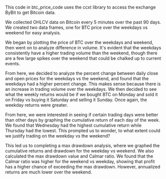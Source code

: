 This code in btc_price_code uses the ccxt library to access the exchange ByBit to get Bitcoin data. 

We collected OHLCV data on Bitcoin every 5 minutes over the past 90 days. We created two data frames, one for BTC price over the weekdays vs weekend for easy analysis. 

We began by plotting the price of BTC over the weekdays and weekend, then went on to analyze difference in volume. It's evident that the weekdays consistently have a higher trading volume than the weekend, though there are a few large spikes over the weekend that could be chalked up to current events. 

From here, we decided to analyze the percent change between daily close and open prices for the weekdays vs the weekend, and found that the weekdays had a higher percent change. This makes sense because there is an increase in trading volume over the weekdays. We then decided to see what the weekly returns would be if we bought BTC on Monday and sold it on Friday vs buying it Saturday and selling it Sunday. Once again, the weekday returns were greater. 

From here, we were interested in seeing if certain trading days were better than other days by graphing the cumulative return of each day of the week. We found that Wednesday had the highest cumulative return while Thursday had the lowest. This prompted us to wonder, to what extent could we justify trading on the weekday vs the weekend? 

This led us to completing a max drawdown analysis, where we graphed the cumulative returns and drawdown for the weekday vs weekend. We also calculated the max drawdown value and Calmar ratio. We found that the Calmar ratio was higher for the weekend vs weekday, showing that profit has a higher chance of exceeding the max drawdown. However, annualized returns are much lower over the weekend. 
